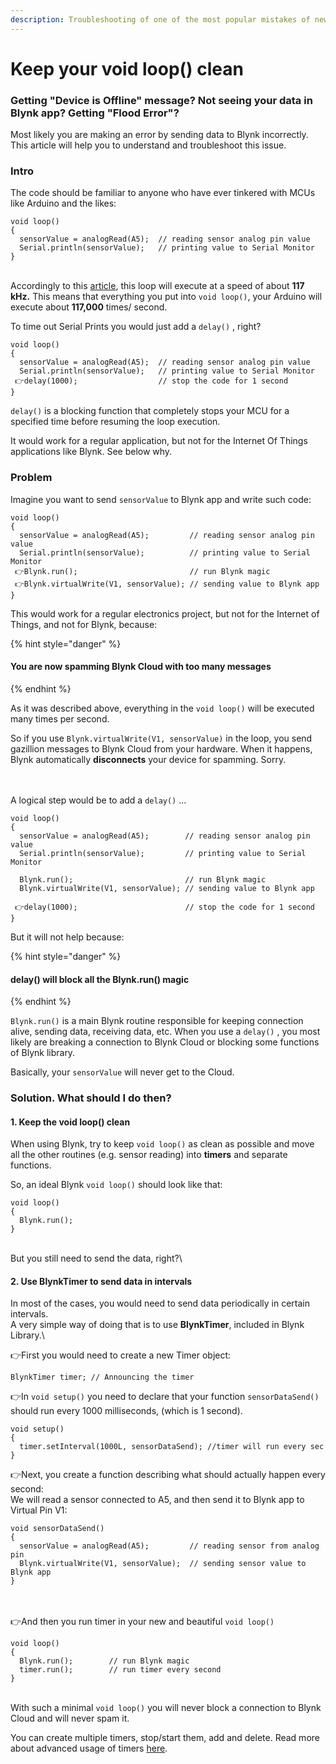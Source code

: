 ```yaml
---
description: Troubleshooting of one of the most popular mistakes of newbie Blynk users.
---
```


# Keep your void loop() clean

### Getting "Device is Offline" message? Not seeing your data in Blynk app?  Getting "Flood Error"? <a href="getting-device-is-offline-message" id="getting-device-is-offline-message"></a>

Most likely you are making an error by sending data to Blynk incorrectly. This article will help you to understand and troubleshoot this issue.

### Intro <a href="intro" id="intro"></a>

The code should be familiar to anyone who have ever tinkered with MCUs like Arduino and the likes: 

```
void loop() 
{
  sensorValue = analogRead(A5);  // reading sensor analog pin value
  Serial.println(sensorValue);   // printing value to Serial Monitor
}
```

\
Accordingly to this [article](https://learn.sparkfun.com/blog/1687), this loop will execute at a speed of about **117 kHz.**  This means that everything you put into `void loop()`, your Arduino will execute about **117,000** times/ second.

To time out Serial Prints you would just add a `delay()` , right?

```
void loop() 
{
  sensorValue = analogRead(A5);  // reading sensor analog pin value
  Serial.println(sensorValue);   // printing value to Serial Monitor
 👉delay(1000);                  // stop the code for 1 second
}
```

`delay()`  is a blocking function that completely stops your MCU for a specified time before resuming the loop execution.

It would work for a regular application, but not for the Internet Of Things applications like Blynk. See below why.

### Problem <a href="problem" id="problem"></a>

Imagine you want to send `sensorValue`  to Blynk app and write such code:  

```
void loop() 
{
  sensorValue = analogRead(A5);         // reading sensor analog pin value
  Serial.println(sensorValue);          // printing value to Serial Monitor 
 👉Blynk.run();                         // run Blynk magic  
 👉Blynk.virtualWrite(V1, sensorValue); // sending value to Blynk app
}
```

This would work for a regular electronics project, but not for the Internet of Things, and not for Blynk, because:

{% hint style="danger" %}
#### You are now spamming Blynk Cloud with too many messages <a href="you-are-spamming-blynk-cloud" id="you-are-spamming-blynk-cloud"></a>
{% endhint %}

As it was described above, everything in the `void loop()`  will be executed many times per second. 

So if you use `Blynk.virtualWrite(V1, sensorValue)` in the loop, you send gazillion messages to Blynk Cloud from your hardware. When it happens, Blynk automatically **disconnects** your device for spamming. Sorry.

\
 \
A logical step would be to add a `delay()` ...

```
void loop() 
{
  sensorValue = analogRead(A5);        // reading sensor analog pin value
  Serial.println(sensorValue);         // printing value to Serial Monitor 

  Blynk.run();                         // run Blynk magic  
  Blynk.virtualWrite(V1, sensorValue); // sending value to Blynk app
  
 👉delay(1000);                        // stop the code for 1 second
}
```

But it will not help because:

{% hint style="danger" %}
#### delay() will block all the Blynk.run() magic <a href="you-are-spamming-blynk-cloud" id="you-are-spamming-blynk-cloud"></a>
{% endhint %}

`Blynk.run()`  is a main Blynk routine responsible for keeping connection alive, sending data, receiving data, etc. When you use a `delay()` , you most likely are breaking a connection to Blynk Cloud or blocking some functions of Blynk library.

Basically, your `sensorValue` will never get to the Cloud.

###  <a href="solution-what-should-i-do-then" id="solution-what-should-i-do-then"></a>

### Solution. What should I do then?  <a href="solution-what-should-i-do-then" id="solution-what-should-i-do-then"></a>

#### 1. Keep the void loop() clean <a href="1-keep-the-void-loop-clean" id="1-keep-the-void-loop-clean"></a>

When using Blynk, try to keep `void loop()`  as clean as possible and move all the other routines (e.g. sensor reading) into **timers** and separate functions.

So, an ideal Blynk `void loop()` should look like that: 

```
void loop() 
{
  Blynk.run();
}
```

\
But you still need to send the data, right?\
 

#### 2. Use BlynkTimer to send data in intervals <a href="2-use-blynktimer-to-send-data-in-intervals" id="2-use-blynktimer-to-send-data-in-intervals"></a>

In most of the cases, you would need to send data periodically in certain intervals.\
A very simple way of doing that is to use **BlynkTimer**, included in Blynk Library.\
 

👉First you would need to create a new Timer object:

```
BlynkTimer timer; // Announcing the timer
```

👉In `void setup()` you need to declare that your function `sensorDataSend()`  should run every 1000 milliseconds, (which is 1 second). 

```
void setup()
{
  timer.setInterval(1000L, sensorDataSend); //timer will run every sec 
}
```

👉Next, you create a function describing what should actually happen every second:\
We will read a sensor connected to A5, and then send it to Blynk app to Virtual Pin V1:

```
void sensorDataSend()
{
  sensorValue = analogRead(A5);         // reading sensor from analog pin
  Blynk.virtualWrite(V1, sensorValue);  // sending sensor value to Blynk app
}
```

\
 \
👉And then you run timer in your new and beautiful `void loop()` 

```
void loop()
{
  Blynk.run();        // run Blynk magic
  timer.run();        // run timer every second
}
```

 \
With such a minimal `void loop()` you will never block a connection to Blynk Cloud and will never spam it.

You can create multiple timers, stop/start them, add and delete. Read more about advanced usage of timers [here](https://playground.arduino.cc/Code/SimpleTimer).
